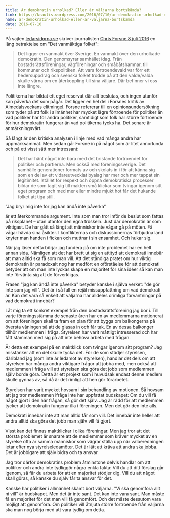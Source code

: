 ```yaml
---
title: Är demokratin urholkad? Eller är väljarna bortskämda?
link: https://kraulis.wordpress.com/2016/07/10/ar-demokratin-urholkad-eller-ar-valjarna-bortskamda/
name: ar-demokratin-urholkad-eller-ar-valjarna-bortskamda
date: 2016-07-10
---
```

På sajten [ledarsidorna.se](http://ledarsidorna.se) skriver journalisten [Chris Forsne 8 juli 2016](http://ledarsidorna.se/2016/07/chris-forsne-det-vanmaktiga-folket/) en lång betraktelse om "Det vanmäktiga folket":

> Det ligger en vanmakt över Sverige. En vanmakt över den urholkade demokratin. Den genomsyrar samhället idag. Från bostadsrättsföreningar, vägföreningar och småbåtshamnar, till kommuner och rikspolitiken. Att vara förtroendevald var förr ett hedersuppdrag och svenska folket trodde på att den valde/valda skulle värna om en återkoppling till sina väljare. Där befinner vi oss inte längre.

Politikerna har bildat ett eget reservat där allt beslutas, och ingen utanför kan påverka det som pågår. Det ligger en hel del i Forsnes kritik av Almedalsveckans elitmingel. Forsne refererar till en opinionsundersökning som tyder på att folk i allmänhet har mycket lägre förtroende för politiker än vad politiker har för andra politiker, samtidigt som folk har större förtroende för hur demokratin fungerar än vad politikerna tycks ha. Det senare är anmärkningsvärt.

Så långt är den kritiska analysen i linje med vad många andra har uppmärksammat. Men sedan går Forsne in på något som är litet annorlunda och på ett visst sätt mer intressant:



> Det har hänt något inte bara med det bristande förtroendet för politiker och partierna. Men också med föreningssverige. Det samhälle generationer formats av och skolats in i för att känna sig som en del av ett vidareutvecklat byalag har mer och mer tappat sin legitimitet. Istället för respekt och öppna demokratiska processer bildar de som tagit sig till makten små klickar som tvingar igenom sitt eget program och med mer eller mindre mjukt hot får det hukande folket att tiga still.

”Jag bryr mig inte för jag kan ändå inte påverka”

är ett återkommande argument. Inte som man tror inför de beslut som fattas på riksplanet – utan utanför den egna tröskeln. Just där demokratin är som viktigast. De har gått så långt att människor inte vågar gå på möten. Få vågar hävda sina åsikter. I konflikternas och diskussionernas förbjudna land knyter man handen i fickan och muttrar i sin ensamhet. Och hukar sig.

När jag läser detta börjar jag fundera på om inte problemet har en helt annan sida. Nämligen att det har brett ut sig en attityd att demokrati innebär att man alltid ska få som man vill. Att det ständiga pratet om hur viktig demokratin är paradoxalt nog har medfört en oförståelse för att demokrati betyder att om man inte lyckas skapa en majoritet för sina idéer så kan man inte förvänta sig att de förverkligas.

Frasen "jag kan ändå inte påverka" betyder kanske i själva verket: "de gör inte som jag vill". Det är i så fall en rejäl missuppfattning om vad demokrati är. Kan det vara så enkelt att väljarna har alldeles orimliga förväntningar på vad demokrati innebär?

Låt mig ta ett konkret exempel från den bostadsrättsförening jag bor i. Till varje föreningsstämma de senaste åren har en av medlemmarna motionerat om att föreningen skall ta fram en plan för att bygga om balkongerna på översta våningen så att de glasas in och får tak. En av dessa balkonger tillhör medlemmen i fråga. Styrelsen har varit måttligt intresserad och har fått stämman med sig på att inte behöva arbeta med frågan.

Är detta ett exempel på en maktklick som tvingar igenom sitt program? Jag misstänker att en del skulle tycka det. För de som stödjer styrelsen, däribland jag (som inte är ledamot av styrelsen), handlar det dels om att styrelsen har många andra viktigare frågor att jobba med, men också att medlemmen i fråga vill att styrelsen ska göra det jobb som medlemmen själv borde göra. Detta är ett projekt som i huvudsak endast denne medlem skulle gynnas av, så då är det rimligt att hen gör förarbetet.

Styrelsen har varit mycket hovsam i sin behandling av motionen. Så hovsam att jag tror medlemmen ifråga inte har uppfattat budskapet: Om du vill få något gjort i den här frågan, så gör det själv. Jag är rädd för att medlemmen tycker att demokratin fungerar illa i föreningen. Men det gör den inte alls.

Demokrati innebär inte att man alltid får som vill. Det innebär inte heller att andra alltid ska göra det jobb man själv vill få gjort.

Visst kan det finnas maktklickar i olika föreningar. Men jag tror att det största problemet är snarare att de medlemmar som kräver mycket av en styrelse ofta är samma människor som vägrar ställa upp när valberedningen letar efter nya styrelseledamöter. Det är lätt att kräva att andra ska jobba. Det är jobbigare att själv bidra och ta ansvar.

Jag tror därför demokratins problem åtminstone delvis handlar om att politiker och andra inte tydliggör några enkla fakta: Vill du att ditt förslag går igenom, så får du arbeta för att en majoritet stödjer dig. Vill du att något skall göras, så kanske du själv får ta ansvar för det.

Kanske har politiker i allmänhet skämt bort väljarna. "Vi ska genomföra allt ni vill" är budskapet. Men det är inte sant. Det kan inte vara sant. Man måste få en majoritet för det man vill få genomfört. Och det måste dessutom vara möjligt att genomföra. Om politiker vill åtnjuta större förtroende från väljarna ska man nog börja med att vara tydlig om detta.


